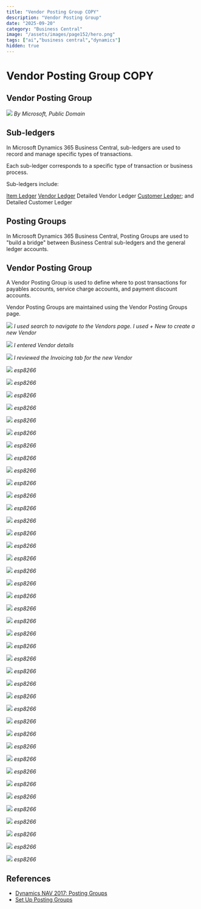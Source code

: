 ```yaml
---
title: "Vendor Posting Group COPY"
description: "Vendor Posting Group"
date: "2025-09-20"
category: "Business Central"
image: "/assets/images/page152/hero.png"
tags: ["ai","business central","dynamics"]
hidden: true
---
```


# Vendor Posting Group COPY

## Vendor Posting Group

![](/assets/images/page152/dynamics365-color.svg)
*By Microsoft, Public Domain*


## Sub-ledgers

In Microsoft Dynamics 365 Business Central, sub-ledgers are used to record and manage specific types of transactions.

Each sub-ledger corresponds to a specific type of transaction or business process.

Sub-ledgers include:

[Item Ledger](https://learn.microsoft.com/en-us/dynamics365/business-central/finance-how-to-remove-and-reapply-item-entries)
[Vendor Ledger](https://learn.microsoft.com/en-us/dynamics365/business-central/purchasing-how-record-purchases)
Detailed Vendor Ledger
[Customer Ledger](https://learn.microsoft.com/en-us/dynamics365/business-central/receivables-how-apply-sales-transactions-manually); and
Detailed Customer Ledger


## Posting Groups

In Microsoft Dynamics 365 Business Central, Posting Groups are used to "build a bridge" between Business Central sub-ledgers and the general ledger accounts.


## Vendor Posting Group

A Vendor Posting Group is used to define where to post transactions for payables accounts, service charge accounts, and payment discount accounts. 

Vendor Posting Groups are maintained using the Vendor Posting Groups page.

![](/assets/images/page152/screen-shot-2023-12-11-at-7.05.09-pm-1536x860.png)
*I used search to navigate to the Vendors page. I used + New to create a new Vendor*

![](/assets/images/page152/screen-shot-2023-12-11-at-7.07.22-pm-1536x859.png)
*I entered Vendor details*

![](/assets/images/page152/screen-shot-2023-12-11-at-7.07.54-pm-1536x860.png)
*I reviewed the Invoicing tab for the new Vendor*

![](/assets/images/page152/screen-shot-2021-03-06-at-9.28.36-pm-1596x894.png)
*esp8266*

![](/assets/images/page152/screen-shot-2021-03-06-at-9.28.36-pm-1596x894.png)
*esp8266*

![](/assets/images/page152/screen-shot-2021-03-06-at-9.28.36-pm-1596x894.png)
*esp8266*

![](/assets/images/page152/screen-shot-2021-03-06-at-9.28.36-pm-1596x894.png)
*esp8266*

![](/assets/images/page152/screen-shot-2021-03-06-at-9.28.36-pm-1596x894.png)
*esp8266*

![](/assets/images/page152/screen-shot-2021-03-06-at-9.28.36-pm-1596x894.png)
*esp8266*

![](/assets/images/page152/screen-shot-2021-03-06-at-9.28.36-pm-1596x894.png)
*esp8266*

![](/assets/images/page152/screen-shot-2021-03-06-at-9.28.36-pm-1596x894.png)
*esp8266*

![](/assets/images/page152/screen-shot-2021-03-06-at-9.28.36-pm-1596x894.png)
*esp8266*

![](/assets/images/page152/screen-shot-2021-03-06-at-9.28.36-pm-1596x894.png)
*esp8266*

![](/assets/images/page152/screen-shot-2021-03-06-at-9.28.36-pm-1596x894.png)
*esp8266*

![](/assets/images/page152/screen-shot-2021-03-06-at-9.28.36-pm-1596x894.png)
*esp8266*

![](/assets/images/page152/screen-shot-2021-03-06-at-9.28.36-pm-1596x894.png)
*esp8266*

![](/assets/images/page152/screen-shot-2021-03-06-at-9.28.36-pm-1596x894.png)
*esp8266*

![](/assets/images/page152/screen-shot-2021-03-06-at-9.28.36-pm-1596x894.png)
*esp8266*

![](/assets/images/page152/screen-shot-2021-03-06-at-9.28.36-pm-1596x894.png)
*esp8266*

![](/assets/images/page152/screen-shot-2021-03-06-at-9.28.36-pm-1596x894.png)
*esp8266*

![](/assets/images/page152/screen-shot-2021-03-06-at-9.28.36-pm-1596x894.png)
*esp8266*

![](/assets/images/page152/screen-shot-2021-03-06-at-9.28.36-pm-1596x894.png)
*esp8266*

![](/assets/images/page152/screen-shot-2021-03-06-at-9.28.36-pm-1596x894.png)
*esp8266*

![](/assets/images/page152/screen-shot-2021-03-06-at-9.28.36-pm-1596x894.png)
*esp8266*

![](/assets/images/page152/screen-shot-2021-03-06-at-9.28.36-pm-1596x894.png)
*esp8266*

![](/assets/images/page152/screen-shot-2021-03-06-at-9.28.36-pm-1596x894.png)
*esp8266*

![](/assets/images/page152/screen-shot-2021-03-06-at-9.28.36-pm-1596x894.png)
*esp8266*

![](/assets/images/page152/screen-shot-2021-03-06-at-9.28.36-pm-1596x894.png)
*esp8266*

![](/assets/images/page152/screen-shot-2021-03-06-at-9.28.36-pm-1596x894.png)
*esp8266*

![](/assets/images/page152/screen-shot-2021-03-06-at-9.28.36-pm-1596x894.png)
*esp8266*

![](/assets/images/page152/screen-shot-2021-03-06-at-9.28.36-pm-1596x894.png)
*esp8266*

![](/assets/images/page152/screen-shot-2021-03-06-at-9.28.36-pm-1596x894.png)
*esp8266*

![](/assets/images/page152/screen-shot-2021-03-06-at-9.28.36-pm-1596x894.png)
*esp8266*

![](/assets/images/page152/screen-shot-2021-03-06-at-9.28.36-pm-1596x894.png)
*esp8266*

![](/assets/images/page152/screen-shot-2021-03-06-at-9.28.36-pm-1596x894.png)
*esp8266*

![](/assets/images/page152/screen-shot-2021-03-06-at-9.28.36-pm-1596x894.png)
*esp8266*

![](/assets/images/page152/screen-shot-2021-03-06-at-9.28.36-pm-1596x894.png)
*esp8266*

![](/assets/images/page152/screen-shot-2021-03-06-at-9.28.36-pm-1596x894.png)
*esp8266*

![](/assets/images/page152/screen-shot-2021-03-06-at-9.28.36-pm-1596x894.png)
*esp8266*

![](/assets/images/page152/screen-shot-2021-03-06-at-9.28.36-pm-1596x894.png)
*esp8266*

![](/assets/images/page152/screen-shot-2021-03-06-at-9.28.36-pm-1596x894.png)
*esp8266*

![](/assets/images/page152/screen-shot-2021-03-06-at-9.28.36-pm-1596x894.png)
*esp8266*

![](/assets/images/page152/screen-shot-2021-03-06-at-9.28.36-pm-1596x894.png)
*esp8266*
## References

- [Dynamics NAV 2017: Posting Groups](https://l.messenger.com/l.php?u=https%3A%2F%2Fwww.youtube.com%2Fplaylist%3Flist%3DPLJDdNuGpFiapss3yoWee7-fp55lRAikbK&h=AT0HmVGD-F7A3HG_rzzD4GiBU94ANq8jlnehhdkP9aflrzxNrC6dVe1uPZfEDtl_X15Q72epQNID1dBY1yaE3Phy68d4yGMxDcCecpE3trry7tjfPjLQOMYnaQO8-S1MSMavET7HSqRc0_A)
- [Set Up Posting Groups](https://learn.microsoft.com/en-us/dynamics365/business-central/finance-posting-groups)
